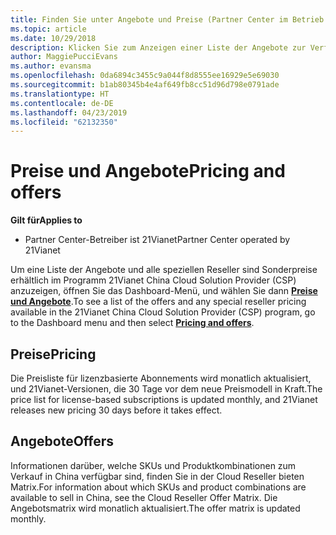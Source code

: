 ```yaml
---
title: Finden Sie unter Angebote und Preise (Partner Center im Betrieb über 21Vianet)
ms.topic: article
ms.date: 10/29/2018
description: Klicken Sie zum Anzeigen einer Liste der Angebote zur Verfügung, in die Cloud Solution Provider-Programme, zusammen mit Reseller, die Preise, öffnen Sie das Dashboard-Menü, und wählen Sie Preise und Angebote.
author: MaggiePucciEvans
ms.author: evansma
ms.openlocfilehash: 0da6894c3455c9a044f8d8555ee16929e5e69030
ms.sourcegitcommit: b1ab80345b4e4af649fb8cc51d96d798e0791ade
ms.translationtype: HT
ms.contentlocale: de-DE
ms.lasthandoff: 04/23/2019
ms.locfileid: "62132350"
---
```

# <a name="pricing-and-offers"></a><span data-ttu-id="5f364-103">Preise und Angebote</span><span class="sxs-lookup"><span data-stu-id="5f364-103">Pricing and offers</span></span>

<span data-ttu-id="5f364-104">**Gilt für**</span><span class="sxs-lookup"><span data-stu-id="5f364-104">**Applies to**</span></span>

-   <span data-ttu-id="5f364-105">Partner Center-Betreiber ist 21Vianet</span><span class="sxs-lookup"><span data-stu-id="5f364-105">Partner Center operated by 21Vianet</span></span>

<span data-ttu-id="5f364-106">Um eine Liste der Angebote und alle speziellen Reseller sind Sonderpreise erhältlich im Programm 21Vianet China Cloud Solution Provider (CSP) anzuzeigen, öffnen Sie das Dashboard-Menü, und wählen Sie dann [ **Preise und Angebote**](https://partner.partnercenter.microsoftonline.cn/pcv/sales).</span><span class="sxs-lookup"><span data-stu-id="5f364-106">To see a list of the offers and any special reseller pricing available in the 21Vianet China Cloud Solution Provider (CSP) program, go to the Dashboard menu and then select [**Pricing and offers**](https://partner.partnercenter.microsoftonline.cn/pcv/sales).</span></span>


## <a name="pricing"></a><span data-ttu-id="5f364-107">Preise</span><span class="sxs-lookup"><span data-stu-id="5f364-107">Pricing</span></span>


<span data-ttu-id="5f364-108">Die Preisliste für lizenzbasierte Abonnements wird monatlich aktualisiert, und 21Vianet-Versionen, die 30 Tage vor dem neue Preismodell in Kraft.</span><span class="sxs-lookup"><span data-stu-id="5f364-108">The price list for license-based subscriptions is updated monthly, and 21Vianet releases new pricing 30 days before it takes effect.</span></span>


## <a name="offers"></a><span data-ttu-id="5f364-109">Angebote</span><span class="sxs-lookup"><span data-stu-id="5f364-109">Offers</span></span>


<span data-ttu-id="5f364-110">Informationen darüber, welche SKUs und Produktkombinationen zum Verkauf in China verfügbar sind, finden Sie in der Cloud Reseller bieten Matrix.</span><span class="sxs-lookup"><span data-stu-id="5f364-110">For information about which SKUs and product combinations are available to sell in China, see the Cloud Reseller Offer Matrix.</span></span> <span data-ttu-id="5f364-111">Die Angebotsmatrix wird monatlich aktualisiert.</span><span class="sxs-lookup"><span data-stu-id="5f364-111">The offer matrix is updated monthly.</span></span>

 

 




